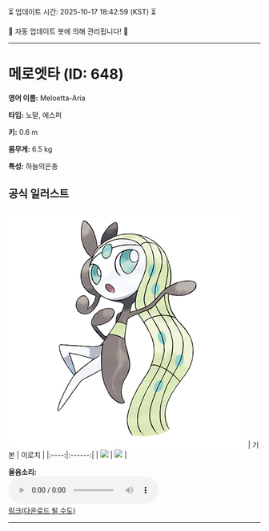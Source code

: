 
⏳ 업데이트 시간: 2025-10-17 18:42:59 (KST) ⏳

🤖 자동 업데이트 봇에 의해 관리됩니다! 🤖

---

# 메로엣타 (ID: 648)
**영어 이름:** Meloetta-Aria

**타입:** 노말, 에스퍼

**키:** 0.6 m

**몸무게:** 6.5 kg

**특성:** 하늘의은총

## 공식 일러스트
![](https://raw.githubusercontent.com/PokeAPI/sprites/master/sprites/pokemon/other/official-artwork/648.png)
| 기본 | 이로치 |
|:----:|:------:|
| <img src="https://raw.githubusercontent.com/PokeAPI/sprites/master/sprites/pokemon/648.png" width="200"> | <img src="https://raw.githubusercontent.com/PokeAPI/sprites/master/sprites/pokemon/shiny/648.png" width="200"> |

**울음소리:**<br><audio controls src="https://raw.githubusercontent.com/PokeAPI/cries/main/cries/pokemon/latest/648.ogg"></audio><br> [링크(다운로드 될 수도)](https://raw.githubusercontent.com/PokeAPI/cries/main/cries/pokemon/latest/648.ogg)


---

